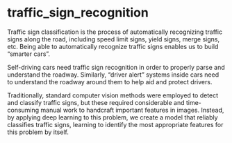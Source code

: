 # traffic_sign_recognition

Traffic sign classification is the process of automatically recognizing traffic signs along the road, including speed limit signs, yield signs, merge signs, etc. Being able to automatically recognize traffic signs enables us to build “smarter cars”.

Self-driving cars need traffic sign recognition in order to properly parse and understand the roadway. Similarly, “driver alert” systems inside cars need to understand the roadway around them to help aid and protect drivers.

Traditionally, standard computer vision methods were employed to detect and classify traffic signs, but these required considerable and time-consuming manual work to handcraft important features in images. Instead, by applying deep learning to this problem, we create a model that reliably classifies traffic signs, learning to identify the most appropriate features for this problem by itself.
